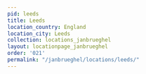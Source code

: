 ```yaml
---
pid: leeds
title: Leeds
location_country: England
location_city: Leeds
collection: locations_janbrueghel
layout: locationpage_janbrueghel
order: '021'
permalink: "/janbrueghel/locations/leeds/"
---
```

